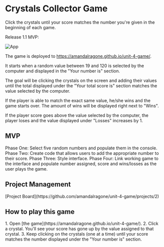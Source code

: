 <h1>Crystals Collector Game</h1>

Click the crystals until your score matches the number you're given in the beginning of each game.  

Release 1.1 MVP:

![App](images/crystals.jpg)

The game is deployed to https://amandalragone.github.io/unit-4-game/.

It starts when a random value between 19 and 120 is selected by the computer and displayed in the "Your number is" section.

The goal will be clicking the crystals on the screen and adding their values until the total displayed under the "Your total score is" section matches the value selected by the computer.

If the player is able to match the exact same value, he/she wins and the game starts over. The amount of wins will be displayed right next to "Wins".

If the player score goes above the value selected by the computer, the player loses and the value displayed under "Losses" increases by 1.

<h2>MVP</h2>
Phase One: Select five random numbers and populate them in the console.
Phase Two: Create code that allows users to add the appropriate number to their score.
Phase Three: Style interface.
Phase Four: Link working game to the interface and populate number assigned, score and wins/losses as the user plays the game.

<h2>Project Management</h2>
[Project Board](https://github.com/amandalragone/unit-4-game/projects/2)

<h2>How to play this game</h2>
1. Open [the game](https://amandalragone.github.io/unit-4-game/).
2. Click a crystal. You'll see your score has gone up by the value assigned to that crystal.
3. Keep clicking on the crystals (one at a time) until your score matches the number displayed under the "Your number is" section.
